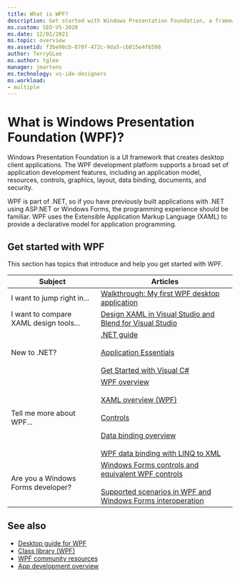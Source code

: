 ```yaml
---
title: What is WPF?
description: Get started with Windows Presentation Foundation, a framework for creating desktop client applications that supports a broad set of development features.
ms.custom: SEO-VS-2020
ms.date: 12/01/2021
ms.topic: overview
ms.assetid: f3be98cb-870f-472c-9da5-cb815e4f6598
author: TerryGLee
ms.author: tglee
manager: jmartens
ms.technology: vs-ide-designers
ms.workload:
- multiple
---
```

# What is Windows Presentation Foundation (WPF)?

Windows Presentation Foundation is a UI framework that creates desktop client applications.  The WPF development platform supports a broad set of application development features, including an application model, resources, controls, graphics, layout, data binding, documents, and security.

WPF is part of .NET, so if you have previously built applications with .NET using ASP.NET or Windows Forms, the programming experience should be familiar. WPF uses the Extensible Application Markup Language (XAML) to provide a declarative model for application programming.

## Get started with WPF

This section has topics that introduce and help you get started with WPF.

|Subject|Articles|
|-|-|
|I want to jump right in...|[Walkthrough: My first WPF desktop application](/dotnet/framework/wpf/getting-started/walkthrough-my-first-wpf-desktop-application)|
|I want to compare XAML design tools...|[Design XAML in Visual Studio and Blend for Visual Studio](../xaml-tools/designing-xaml-in-visual-studio.md)|
|New to .NET?|[.NET guide](/dotnet/standard/)<br /><br />[Application Essentials](/dotnet/standard/application-essentials)<br /><br />[Get Started with Visual C#](../get-started/csharp/tutorial-console.md)|
|Tell me more about WPF...|[WPF overview](/dotnet/framework/wpf/introduction-to-wpf)<br /><br />[XAML overview (WPF)](/dotnet/framework/wpf/advanced/xaml-overview-wpf)<br /><br />[Controls](/dotnet/framework/wpf/controls/)<br /><br />[Data binding overview](/dotnet/desktop-wpf/data/data-binding-overview)<br /><br />[WPF data binding with LINQ to XML](/dotnet/framework/wpf/data/wpf-data-binding-with-linq-to-xml-overview)|
|Are you a Windows Forms developer?|[Windows Forms controls and equivalent WPF controls](/dotnet/framework/wpf/advanced/windows-forms-controls-and-equivalent-wpf-controls)<br /><br />[Supported scenarios in WPF and Windows Forms interoperation](/dotnet/framework/wpf/advanced/wpf-and-windows-forms-interoperation)|

## See also

- [Desktop guide for WPF](/dotnet/desktop-wpf/overview/index)
- [Class library (WPF)](/dotnet/framework/wpf/class-library-wpf)
- [WPF community resources](/dotnet/framework/wpf/getting-started/community-feedback)
- [App development overview](/dotnet/framework/wpf/app-development/index)
